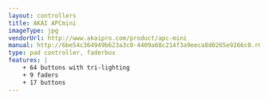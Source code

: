 ```yaml
---
layout: controllers
title: AKAI APCmini
imageType: jpg
vendorUrl: http://www.akaipro.com/product/apc-mini
manual: http://6be54c364949b623a3c0-4409a68c214f3a9eeca8d0265e9266c0.r0.cf2.rackcdn.com/990/documents/APC%20mini%20-%20User%20Guide%20-%20v1.0.pdf
type: pad controller, faderbox
features: |
    + 64 buttons with tri-lighting
    + 9 faders
    + 17 buttons
---
```


